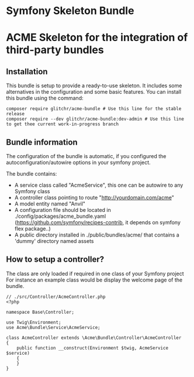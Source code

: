 # Symfony Skeleton Bundle

ACME Skeleton for the integration of third-party bundles
============================

Installation
-----------

This bundle is setup to provide a ready-to-use skeleton. It includes some alternatives in the configuration and some basic features.
You can install this bundle using the command:
```
composer require glitchr/acme-bundle # Use this line for the stable release
composer require --dev glitchr/acme-bundle:dev-admin # Use this line to get thee current work-in-progress branch
```

Bundle information
------------------

The configuration of the bundle is automatic, if you configured the autoconfiguration/autowire options in your symfony project.

The bundle contains:
- A service class called "AcmeService", this one can be autowire to any Symfony class
- A controller class pointing to route "http://yourdomain.com/acme"
- A model entity named "Anvil"
- A configuration file should be located in ./config/packages/acme_bundle.yaml
  (https://github.com/symfony/recipes-contrib, it depends on symfony flex package..)
- A public directory installed in ./public/bundles/acme/ that contains a 'dummy' directory named assets

How to setup a controller?
--------------------------

The class are only loaded if required in one class of your Symfony project
For instance an example class would be display the welcome page of the bundle.

```
// ./src/Controller/AcmeController.php
<?php

namespace Base\Controller;

use Twig\Environment;
use Acme\Bundle\Service\AcmeService;

class AcmeController extends \Acme\Bundle\Controller\AcmeController
{
    public function __construct(Environment $twig, AcmeService $service)
    {
    }
}
```
